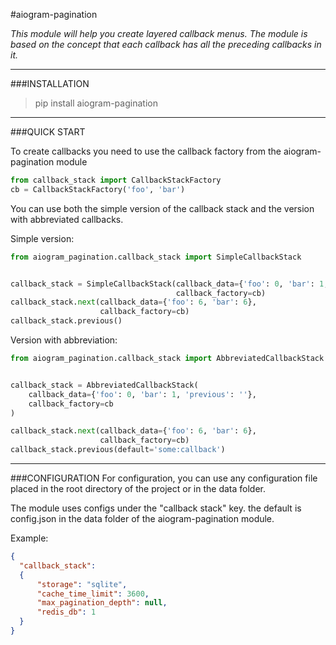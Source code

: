#aiogram-pagination


*This module will help you create layered callback menus.
The module is based on the concept that each callback has all the preceding callbacks in it.*

***

###INSTALLATION
> pip install aiogram-pagination
***

###QUICK START


To create callbacks you need to use the callback factory from 
the aiogram-pagination module

```python
from callback_stack import CallbackStackFactory
cb = CallbackStackFactory('foo', 'bar')
```

You can use both the simple version of the callback stack
and the version with abbreviated callbacks.

Simple version:
```python
from aiogram_pagination.callback_stack import SimpleCallbackStack


callback_stack = SimpleCallbackStack(callback_data={'foo': 0, 'bar': 1, 'previous': ''},
                                     callback_factory=cb)
callback_stack.next(callback_data={'foo': 6, 'bar': 6},
                    callback_factory=cb)
callback_stack.previous()
```

Version with abbreviation:

```python
from aiogram_pagination.callback_stack import AbbreviatedCallbackStack


callback_stack = AbbreviatedCallbackStack(
    callback_data={'foo': 0, 'bar': 1, 'previous': ''},
    callback_factory=cb
)

callback_stack.next(callback_data={'foo': 6, 'bar': 6},
                    callback_factory=cb)
callback_stack.previous(default='some:callback')
```

***

###CONFIGURATION
For configuration, you can use any configuration file placed 
in the root directory of the project or in the data folder.

The module uses configs under the "callback stack" key.
the default is config.json in the data folder of the aiogram-pagination module.

Example:

```json
{
  "callback_stack":
  {
      "storage": "sqlite",
      "cache_time_limit": 3600,
      "max_pagination_depth": null,
      "redis_db": 1
  }
}
```
 